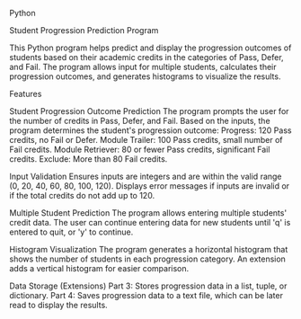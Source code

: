 Python

Student Progression Prediction Program

This Python program helps predict and display the progression outcomes of students based on their academic credits in the categories of Pass, Defer, and Fail. 
The program allows input for multiple students, calculates their progression outcomes, and generates histograms to visualize the results.

Features

Student Progression Outcome Prediction
The program prompts the user for the number of credits in Pass, Defer, and Fail.
Based on the inputs, the program determines the student's progression outcome:
Progress: 120 Pass credits, no Fail or Defer.
Module Trailer: 100 Pass credits, small number of Fail credits.
Module Retriever: 80 or fewer Pass credits, significant Fail credits.
Exclude: More than 80 Fail credits.

Input Validation
Ensures inputs are integers and are within the valid range (0, 20, 40, 60, 80, 100, 120).
Displays error messages if inputs are invalid or if the total credits do not add up to 120.

Multiple Student Prediction
The program allows entering multiple students' credit data.
The user can continue entering data for new students until 'q' is entered to quit, or 'y' to continue.

Histogram Visualization
The program generates a horizontal histogram that shows the number of students in each progression category.
An extension adds a vertical histogram for easier comparison.

Data Storage (Extensions)
Part 3: Stores progression data in a list, tuple, or dictionary.
Part 4: Saves progression data to a text file, which can be later read to display the results.
